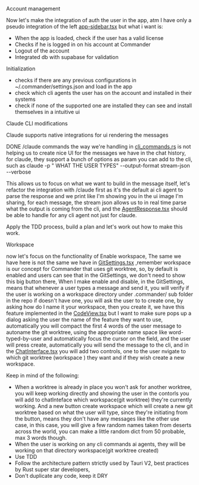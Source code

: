 Account management

Now let's make the integration of auth the user in the app, atm I have only a pseudo integration of the left [app-sidebar.tsx](src/components/app-sidebar.tsx)  but what i want is:


- When the app is loaded, check if the user has a valid license
- Checks if he is logged in on his account at Commander
- Logout of the account
- Integrated db with supabase for validation


Initialization

- checks if there are any previous configurations in ~/.commander/settings.json and load in the app
- check which cli agents the user has on the account and installed in their systems
- check if none of the supported one are installed they can see and install themselves in a intuitive ui




Claude CLI modifications


Claude supports native integrations for ui rendering the messages

DONE
/claude commands the way we're handling in [cli_commands.rs](src-tauri/src/commands/cli_commands.rs) is not helping us to create nice UI for the messages we have in the chat history, for claude, they support a bunch of options as param you can add to the cli, such as claude -p " WHAT THE USER TYPES" --output-format stream-json --verbose

This allows us to focus on what we want to build in the message itself, let's refactor the integration with /claude first as it's the default ai cli agent to parse the response and we print like I'm showing you in the ui image I'm sharing, for each message, the stream json allows us to in real time parse what the output is coming from the cli, and the [AgentResponse.tsx](src/components/chat/AgentResponse.tsx)  should be able to handle for any cli agent not just for claude.

Apply the TDD process, build a plan and let's work out how to make this work.


Workspace

now let's focus on the functionality of Enable workspace, The same we have here is not the same we have in [GitSettings.tsx](src/components/settings/GitSettings.tsx) ,remember workspace is our concept for Commander that uses git worktree, so, by default is enabled and users can see that in the GitSettings, we don't need to show this big button there, When I make enable and disable, in the GitSettings, means that whenever a user types a message and send it, you will verify if the user is working on a workspace directory under .commander/ sub folder in the repo if doesn't have one, you will ask the user to to create one, by asking how do I name it your workspace, then you create it, we have this feature implemented in the [CodeView.tsx](src/components/CodeView.tsx) but I want to make sure pops up a dialog asking the user the name of the feature they want to use, automatically you will compact the first 4 words of the user message to autoname the git worktree, using the appropriate name space like word-typed-by-user and automatically focus the cursor on the field, and the user will press create, automatically you will send the message to the cli, and in the [ChatInterface.tsx](src/components/ChatInterface.tsx) you will add two controls, one to the user nvigate to which git worktree (workspace ) they want and if they wish create a new workspace.

Keep in mind of the following:

- When a worktree is already in place you won't ask for another worktree, you will keep working directly and showing the user in the contorls you will add to chatInteface which workspace(git worktree) they're currently working. And a new button create workspace which will create a new git worktree based on what the user will type,  since they're initiating from the button, means they don't have any messages like the other use case, in this case, you will give a few random names taken from deserts across the world, you can make a little random dict from 50 probable, max 3 words though.
- When the user is working on any cli commands ai agents, they will be working on that directory workspace(git worktree created)
- Use TDD 
- Follow the architecture pattern strictly used by Tauri V2, best practices by Rust super star developers, 
- Don't duplicate any code, keep it DRY